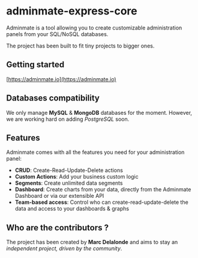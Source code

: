 # adminmate-express-core

Adminmate is a tool allowing you to create customizable administration panels from your SQL/NoSQL databases.

The project has been built to fit tiny projects to bigger ones.

## Getting started

[https://adminmate.io](https://adminmate.io)

## Databases compatibility

We only manage **MySQL** & **MongoDB** databases for the moment. However, we are working hard on adding *PostgreSQL* soon.

## Features

Adminmate comes with all the features you need for your administration panel:
* **CRUD**: Create-Read-Update-Delete actions
* **Custom Actions**: Add your business custom logic
* **Segments**: Create unlimited data segments
* **Dashboard**: Create charts from your data, directly from the Adminmate Dashboard or via our extensible API
* **Team-based access**: Control who can create-read-update-delete the data and access to your dashboards & graphs

## Who are the contributors ?

The project has been created by **Marc Delalonde** and aims to stay an *independent project, driven by the community*.